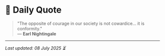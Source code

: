 # 📜 Daily Quote

> "The opposite of courage in our society is not cowardice... it is conformity."  
> — **Earl Nightingale**

---

_Last updated: 08 July 2025 ⏳_
